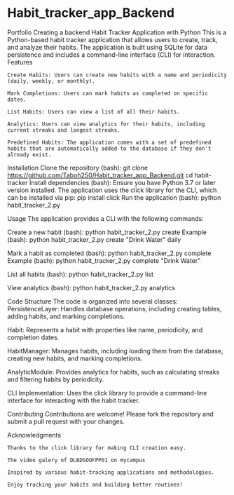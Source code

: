 # Habit_tracker_app_Backend
Portfolio Creating a backend Habit Tracker Application with Python
This is a Python-based habit tracker application that allows users to create, track, and analyze their habits. The application is built using SQLite for data persistence and includes a command-line interface (CLI) for interaction.
Features

    Create Habits: Users can create new habits with a name and periodicity (daily, weekly, or monthly).

    Mark Completions: Users can mark habits as completed on specific dates.

    List Habits: Users can view a list of all their habits.

    Analytics: Users can view analytics for their habits, including current streaks and longest streaks.

    Predefined Habits: The application comes with a set of predefined habits that are automatically added to the database if they don't already exist.
   Installation
   Clone the repository (bash):
   git clone https://github.com/Taboh250/Habit_tracker_app_Backend.git
   cd habit-tracker
   Install dependencies (bash):
   Ensure you have Python 3.7 or later version installed. The application uses the click library for the CLI, which can be installed via pip:
   pip install click
   Run the application (bash):
   python habit_tracker_2.py

   Usage
   The application provides a CLI with the following commands:
   
   Create a new habit (bash):
   python habit_tracker_2.py create <name> <periodicity>
   Example (bash):
   python habit_tracker_2.py create "Drink Water" daily
   
   Mark a habit as completed (bash):
   python habit_tracker_2.py complete <name>
   Example (bash):
   python habit_tracker_2.py complete "Drink Water"
   
   List all habits (bash):
   python habit_tracker_2.py list

   View analytics (bash):
   python habit_tracker_2.py analytics

   Code Structure
   The code is organized into several classes:
   PersistenceLayer: Handles database operations, including creating tables, adding habits, and marking completions.

  Habit: Represents a habit with properties like name, periodicity, and completion dates.

  HabitManager: Manages habits, including loading them from the database, creating new habits, and marking completions.

  AnalyticModule: Provides analytics for habits, such as calculating streaks and filtering habits by periodicity.

  CLI Implementation: Uses the click library to provide a command-line interface for interacting with the habit tracker.


  Contributing
  Contributions are welcome! Please fork the repository and submit a pull request with your changes.
   
Acknowledgments

    Thanks to the click library for making CLI creation easy.
    
    The video galery of DLBDSOOFPP01 on mycampus

    Inspired by various habit-tracking applications and methodologies.

    Enjoy tracking your habits and building better routines!
    


   




   
   
   
   
